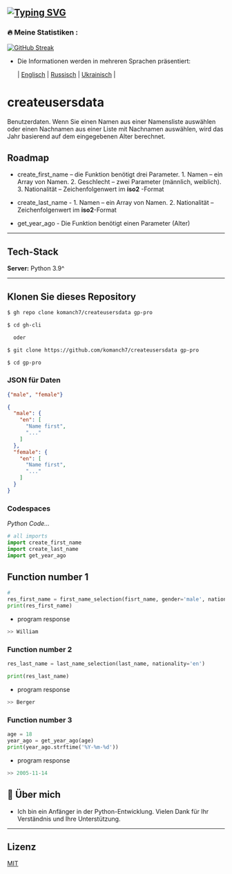 [![Typing SVG](https://readme-typing-svg.herokuapp.com?color=%2336BCF7&lines=BENUTZER+DATEN+ERSTELLEN)](https://github.com/komanch7/createusersdata)
---

### 🔥 Meine Statistiken :
[![GitHub Streak](https://github-readme-streak-stats.herokuapp.com/?user=komanch7&theme=dark&background=0d1117)](https://github.com/komanch7/createusersdata/pulse)

- Die Informationen werden in mehreren Sprachen präsentiert:
    
    | [Englisch](https://github.com/komanch7/createusersdata/blob/main/README.md) |
    [Russisch](https://github.com/komanch7/createusersdata/blob/main/docs/README_RU.md) |
    [Ukrainisch](https://github.com/komanch7/createusersdata/blob/main/docs/README_UA.md) |

# createusersdata
Benutzerdaten. Wenn Sie einen Namen aus einer Namensliste auswählen oder einen Nachnamen aus einer Liste mit Nachnamen auswählen, wird das Jahr basierend auf dem eingegebenen Alter berechnet.

## Roadmap
- create_first_name – die Funktion benötigt drei Parameter. 1. Namen – ein Array von Namen. 2. Geschlecht – zwei Parameter (männlich, weiblich). 3. Nationalität – Zeichenfolgenwert im __iso2__ -Format

- create_last_name - 1. Namen – ein Array von Namen. 2. Nationalität – Zeichenfolgenwert im __iso2__-Format

- get_year_ago - Die Funktion benötigt einen Parameter (Alter) 

---
## Tech-Stack

**Server:** Python 3.9^

---

## Klonen Sie dieses Repository

```sh
$ gh repo clone komanch7/createusersdata gp-pro

$ cd gh-cli

  oder

$ git clone https://github.com/komanch7/createusersdata gp-pro

$ cd gp-pro
```



### JSON für Daten
```json
{"male", "female"}
```
```json
{
  "male": {
    "en": [
      "Name first",
      "..."
    ]
  },
  "female": {
    "en": [
      "Name first",
      "..."
    ]
  }
}
```

### Codespaces
_Python Code..._
```python
# all imports
import create_first_name
import create_last_name
import get_year_ago
```
## Function number 1
```python
# 
res_first_name = first_name_selection(fisrt_name, gender='male', nationality='us')
print(res_first_name)
```
- program response
```python
>> William
```
### Function number 2
```python
res_last_name = last_name_selection(last_name, nationality='en')

print(res_last_name)
```
- program response
```python
>> Berger
```
### Function number 3
```python
age = 18
year_ago = get_year_ago(age)
print(year_ago.strftime('%Y-%m-%d'))
```
- program response
```python
>> 2005-11-14
```

## 🚀 Über mich
- Ich bin ein Anfänger in der Python-Entwicklung. Vielen Dank für Ihr Verständnis und Ihre Unterstützung.
---

## Lizenz
[MIT](https://github.com/komanch7/createusersdata/LICENSE)